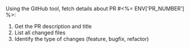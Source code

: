 Using the GitHub tool, fetch details about PR #<%= ENV['PR_NUMBER'] %>:
1. Get the PR description and title
2. List all changed files
3. Identify the type of changes (feature, bugfix, refactor)